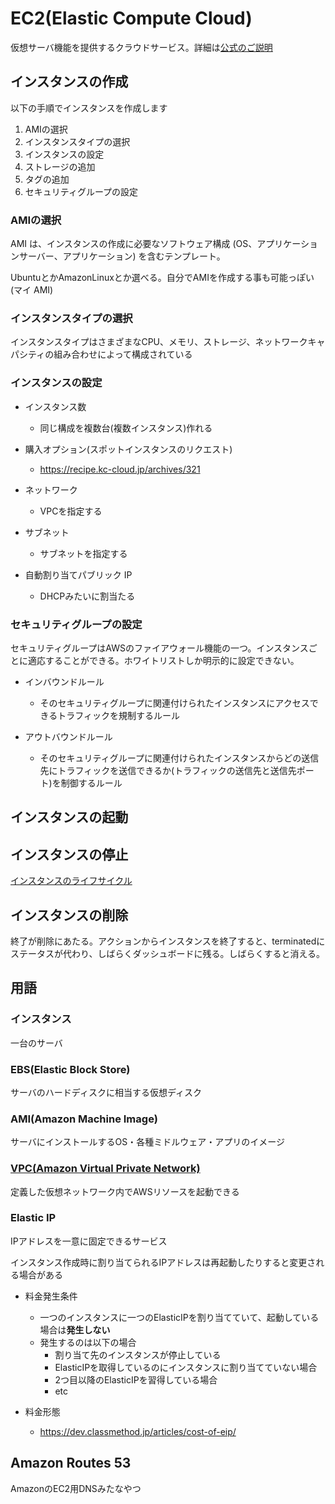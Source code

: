 EC2(Elastic Compute Cloud)
===

仮想サーバ機能を提供するクラウドサービス。詳細は[公式のご説明](https://docs.aws.amazon.com/ja_jp/AWSEC2/latest/UserGuide/concepts.html)

## インスタンスの作成
以下の手順でインスタンスを作成します

1. AMIの選択
2. インスタンスタイプの選択
3. インスタンスの設定
4. ストレージの追加
5. タグの追加
6. セキュリティグループの設定

### AMIの選択
AMI は、インスタンスの作成に必要なソフトウェア構成 (OS、アプリケーションサーバー、アプリケーション) を含むテンプレート。

UbuntuとかAmazonLinuxとか選べる。自分でAMIを作成する事も可能っぽい(マイ AMI)

### インスタンスタイプの選択
インスタンスタイプはさまざまなCPU、メモリ、ストレージ、ネットワークキャパシティの組み合わせによって構成されている

### インスタンスの設定

- インスタンス数
  - 同じ構成を複数台(複数インスタンス)作れる

- 購入オプション(スポットインスタンスのリクエスト)
  - https://recipe.kc-cloud.jp/archives/321

- ネットワーク
  - VPCを指定する

- サブネット
  - サブネットを指定する

- 自動割り当てパブリック IP
  - DHCPみたいに割当たる

### セキュリティグループの設定
セキュリティグループはAWSのファイアウォール機能の一つ。インスタンスごとに適応することができる。ホワイトリストしか明示的に設定できない。

- インバウンドルール
  - そのセキュリティグループに関連付けられたインスタンスにアクセスできるトラフィックを規制するルール

- アウトバウンドルール
  - そのセキュリティグループに関連付けられたインスタンスからどの送信先にトラフィックを送信できるか(トラフィックの送信先と送信先ポート)を制御するルール

## インスタンスの起動

## インスタンスの停止
[インスタンスのライフサイクル](https://docs.aws.amazon.com/ja_jp/AWSEC2/latest/UserGuide/ec2-instance-lifecycle.html#lifecycle-differences)

## インスタンスの削除
終了が削除にあたる。アクションからインスタンスを終了すると、terminatedにステータスが代わり、しばらくダッシュボードに残る。しばらくすると消える。


## 用語
### インスタンス
一台のサーバ

### EBS(Elastic Block Store)
サーバのハードディスクに相当する仮想ディスク

### AMI(Amazon Machine Image)
サーバにインストールするOS・各種ミドルウェア・アプリのイメージ

### [VPC(Amazon Virtual Private Network)](https://docs.aws.amazon.com/ja_jp/vpc/latest/userguide/what-is-amazon-vpc.html)
定義した仮想ネットワーク内でAWSリソースを起動できる

### Elastic IP
IPアドレスを一意に固定できるサービス

インスタンス作成時に割り当てられるIPアドレスは再起動したりすると変更される場合がある

- 料金発生条件
  - 一つのインスタンスに一つのElasticIPを割り当てていて、起動している場合は**発生しない**
  - 発生するのは以下の場合
    - 割り当て先のインスタンスが停止している
    - ElasticIPを取得しているのにインスタンスに割り当てていない場合
    - 2つ目以降のElasticIPを習得している場合
    - etc

- 料金形態
  - https://dev.classmethod.jp/articles/cost-of-eip/

## Amazon Routes 53
AmazonのEC2用DNSみたなやつ

